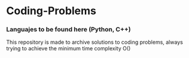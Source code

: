 # Coding-Problems
### Languajes to be found here (Python, C++)
This repository is made to archive solutions to coding problems, always trying to achieve the minimum time complexity O()
